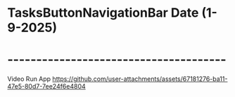 # TasksButtonNavigationBar Date (1-9-2025)
# --------------------------------------
Video Run App
https://github.com/user-attachments/assets/67181276-ba11-47e5-80d7-7ee24f6e4804

